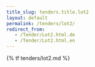 ```yaml
---
title_slug: tenders.title.lot2
layout: default
permalink: /tenders/lot2/
redirect_from:
   - /Tender/Lot2.html.de
   - /Tender/Lot2.html.en
---
```


{% tf tenders/lot2.md %}
